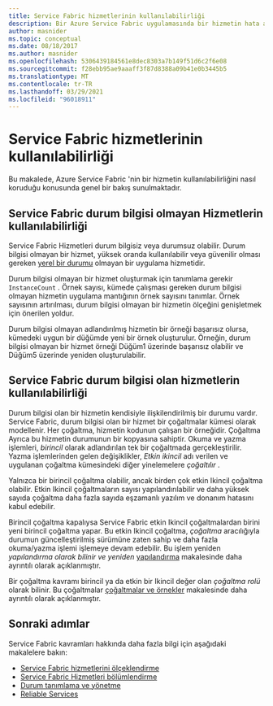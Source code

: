 ```yaml
---
title: Service Fabric hizmetlerinin kullanılabilirliği
description: Bir Azure Service Fabric uygulamasında bir hizmetin hata algılama, yük devretme ve kurtarma işlemini açıklar.
author: masnider
ms.topic: conceptual
ms.date: 08/18/2017
ms.author: masnider
ms.openlocfilehash: 5306439184561e8dec8303a7b149f51d6c2f6e08
ms.sourcegitcommit: f28ebb95ae9aaaff3f87d8388a09b41e0b3445b5
ms.translationtype: MT
ms.contentlocale: tr-TR
ms.lasthandoff: 03/29/2021
ms.locfileid: "96018911"
---
```

# <a name="availability-of-service-fabric-services"></a>Service Fabric hizmetlerinin kullanılabilirliği
Bu makalede, Azure Service Fabric 'nin bir hizmetin kullanılabilirliğini nasıl koruduğu konusunda genel bir bakış sunulmaktadır.

## <a name="availability-of-service-fabric-stateless-services"></a>Service Fabric durum bilgisi olmayan Hizmetlerin kullanılabilirliği
Service Fabric Hizmetleri durum bilgisiz veya durumsuz olabilir. Durum bilgisi olmayan bir hizmet, yüksek oranda kullanılabilir veya güvenilir olması gereken [yerel bir durumu](service-fabric-concepts-state.md) olmayan bir uygulama hizmetidir.

Durum bilgisi olmayan bir hizmet oluşturmak için tanımlama gerekir `InstanceCount` . Örnek sayısı, kümede çalışması gereken durum bilgisi olmayan hizmetin uygulama mantığının örnek sayısını tanımlar. Örnek sayısının artırılması, durum bilgisi olmayan bir hizmetin ölçeğini genişletmek için önerilen yoldur.

Durum bilgisi olmayan adlandırılmış hizmetin bir örneği başarısız olursa, kümedeki uygun bir düğümde yeni bir örnek oluşturulur. Örneğin, durum bilgisi olmayan bir hizmet örneği Düğüm1 üzerinde başarısız olabilir ve Düğüm5 üzerinde yeniden oluşturulabilir.

## <a name="availability-of-service-fabric-stateful-services"></a>Service Fabric durum bilgisi olan hizmetlerin kullanılabilirliği
Durum bilgisi olan bir hizmetin kendisiyle ilişkilendirilmiş bir durumu vardır. Service Fabric, durum bilgisi olan bir hizmet bir çoğaltmalar kümesi olarak modellenir. Her çoğaltma, hizmetin kodunun çalışan bir örneğidir. Çoğaltma Ayrıca bu hizmetin durumunun bir kopyasına sahiptir. Okuma ve yazma işlemleri, *birincil* olarak adlandırılan tek bir çoğaltmada gerçekleştirilir. Yazma işlemlerinden gelen değişiklikler, *Etkin ikincil* adı verilen ve uygulanan çoğaltma kümesindeki diğer yinelemelere *çoğaltılır* . 

Yalnızca bir birincil çoğaltma olabilir, ancak birden çok etkin Ikincil çoğaltma olabilir. Etkin Ikincil çoğaltmaların sayısı yapılandırılabilir ve daha yüksek sayıda çoğaltma daha fazla sayıda eşzamanlı yazılım ve donanım hatasını kabul edebilir.

Birincil çoğaltma kapalıysa Service Fabric etkin Ikincil çoğaltmalardan birini yeni birincil çoğaltma yapar. Bu etkin Ikincil çoğaltma, *çoğaltma* aracılığıyla durumun güncelleştirilmiş sürümüne zaten sahip ve daha fazla okuma/yazma işlemi işlemeye devam edebilir. Bu işlem yeniden *yapılandırma olarak bilinir ve yeniden* [yapılandırma](service-fabric-concepts-reconfiguration.md) makalesinde daha ayrıntılı olarak açıklanmıştır.

Bir çoğaltma kavramı birincil ya da etkin bir Ikincil değer olan *çoğaltma rolü* olarak bilinir. Bu çoğaltmalar [çoğaltmalar ve örnekler](service-fabric-concepts-replica-lifecycle.md) makalesinde daha ayrıntılı olarak açıklanmıştır. 

## <a name="next-steps"></a>Sonraki adımlar
Service Fabric kavramları hakkında daha fazla bilgi için aşağıdaki makalelere bakın:

- [Service Fabric hizmetlerini ölçeklendirme](service-fabric-concepts-scalability.md)
- [Service Fabric Hizmetleri bölümlendirme](service-fabric-concepts-partitioning.md)
- [Durum tanımlama ve yönetme](service-fabric-concepts-state.md)
- [Reliable Services](service-fabric-reliable-services-introduction.md)

